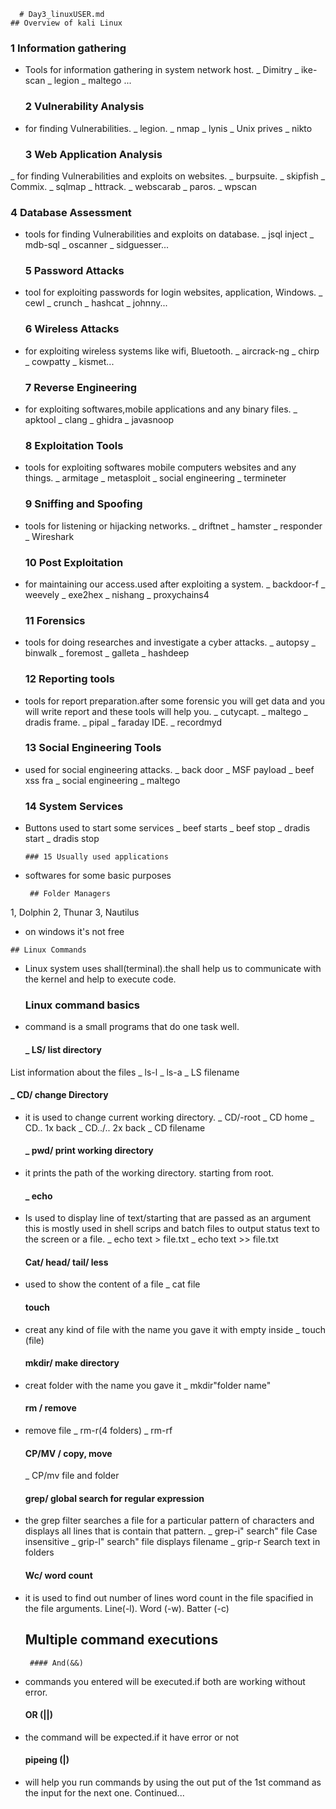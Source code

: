       # Day3_linuxUSER.md
    ## Overview of kali Linux
   ### 1 Information gathering
- Tools for information gathering in system network host.
   _ Dimitry
   _ ike-scan
   _ legion
   _ maltego ... 
 
   ### 2 Vulnerability Analysis
- for finding Vulnerabilities. 
   _ legion.     _ nmap
   _ lynis       _ Unix prives
   _ nikto

   ### 3 Web Application Analysis
_ for finding Vulnerabilities and exploits on websites.
   _ burpsuite.    _ skipfish
   _ Commix.       _ sqlmap
   _ httrack.      _ webscarab
   _ paros.        _ wpscan
  
   ### 4 Database Assessment
- tools for finding Vulnerabilities and exploits on database.
   _ jsql inject
   _ mdb-sql
   _ oscanner
   _ sidguesser...
 
   ### 5 Password Attacks
- tool for exploiting passwords for login websites, application, Windows.
   _ cewl
   _ crunch
   _ hashcat
   _ johnny...
   ### 6 Wireless Attacks 
- for exploiting wireless systems like wifi, Bluetooth.
    _ aircrack-ng
    _ chirp
    _ cowpatty
    _ kismet...

   ### 7 Reverse Engineering
- for exploiting softwares,mobile applications and any binary files.
     _ apktool
     _ clang
     _ ghidra
     _ javasnoop
   
   ### 8 Exploitation Tools
- tools for exploiting softwares mobile computers websites and any things.
     _ armitage
     _ metasploit
     _ social engineering
     _ termineter
 
    ### 9 Sniffing and Spoofing
- tools for listening or hijacking networks.
     _ driftnet
     _ hamster
     _ responder
     _ Wireshark
  
    ### 10 Post Exploitation
- for maintaining our access.used after exploiting a system.
     _ backdoor-f
     _ weevely
     _ exe2hex
     _ nishang
     _ proxychains4
  
    ### 11 Forensics
- tools for doing researches and investigate a cyber attacks.
      _ autopsy
      _ binwalk
      _ foremost
      _ galleta
      _ hashdeep

    ### 12 Reporting tools
- tools for report preparation.after some forensic you will get data and you will write
    report and these tools will help you.
   _ cutycapt.        _ maltego
   _ dradis frame.    _ pipal
   _ faraday IDE.     _ recordmyd
 
    ### 13 Social Engineering Tools
- used for social engineering attacks.
    _ back door      _ MSF payload
    _ beef xss fra     _ social engineering 
    _ maltego
  
     ### 14 System Services
- Buttons used to start some services
    _ beef starts
    _ beef stop
    _ dradis start
    _ dradis stop

      ### 15 Usually used applications
- softwares for some basic purposes 


       ## Folder Managers 
 1, Dolphin
 2, Thunar
 3, Nautilus
   - on windows it's not free

    ## Linux Commands
 - Linux system uses shall(terminal).the shall help us to communicate with the
   kernel and help to execute code.
   
    ### Linux command basics
- command is a small programs that do one task well.

   #### _ LS/ list directory
List information about the files
   _ ls-l
   _ ls-a
   _ LS filename 

   ####  _ CD/ change Directory
- it is used to change current working directory.
   _ CD/-root
   _ CD  home
   _ CD.. 1x back
   _ CD../.. 2x back 
   _ CD filename
 
   #### _ pwd/ print working directory
- it prints the path of the working directory.
    starting from root.

   #### _ echo
- Is used to display line of text/starting that are passed as an argument this
   is mostly used in shell scrips and batch files to output status text to the 
    screen or a file.
       _ echo text > file.txt
       _ echo text >> file.txt

   ####  Cat/ head/ tail/ less
- used to show the content of a file
      _ cat file

   #### touch
- creat any kind of file with the name you gave it with empty inside
      _ touch (file)

    ####  mkdir/ make directory
- creat folder with the name you gave it
     _ mkdir"folder name"


    #### rm / remove
- remove file
       _ rm-r(4 folders)
       _ rm-rf 

    #### CP/MV / copy, move
   _ CP/mv file and folder

   #### grep/ global search for regular expression
- the grep filter searches a file for a particular pattern of characters and
     displays all lines that is contain that pattern.
      _ grep-i" search" file
         Case insensitive
     _ grip-l" search" file
          displays filename
     _ grip-r
          Search text in folders

    #### Wc/ word count
- it is used to find out number of lines word count in the file spacified in 
    the file arguments. 
  Line(-l). Word (-w).  Batter (-c)

   ## Multiple command executions
   
       #### And(&&)
- commands you entered will be executed.if both are working without error.

     #### OR (||)
- the command will be expected.if it have error or not

     #### pipeing (|)
- will help you run commands by using the out put of the 1st command as the 
    input for the next one.
Continued...

   
        
